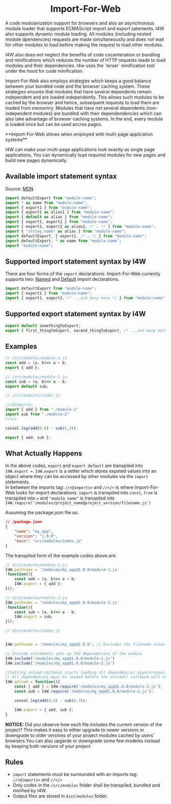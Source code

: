 <h1 align="center">Import-For-Web</h1>
<p>
A code modularization support for browsers and also an asynchronous module loader that supports ECMAScript import and export satements. I4W also supports dynamic module loading. All modules (including nested module dpendencies) requests are made simultaneouslly and does not wait for other modules to load before making the request to load other modules. 
</p>   
<p>
I4W also does not neglect the benefits of code cocantenation or bundling and minifications which reduces the number of HTTP requests made to load modules and their dependencies. I4w uses the `terser` minification tool under the hood for code minification.
</p>    
<p>
Import-For-Web also employs strategies which keeps a good balance between your bundled code and the browser caching system. These strategies ensures that modules that have several dependents remain independent and are loaded independently. This allows such modules to be cached by the browser and hence, subsequent requests to load them are loaded from memomry. Modules that have not several dependents (non-independent modules) are bundled with their dependendencies which can also take advantage of browser caching systems. In the end, every module is loaded once but can be used accros pages.
</p>    
**Import-For-Web shines when employed with multi-page application systems**    
<p>
I4W can make your multi-page applications look exactly as single page applications. You can dynamically load required modules for new pages and build new pages dynamically.
</p>

## Available import statement syntax
Source: [MDN](https://developer.mozilla.org/en-US/docs/Web/JavaScript/Reference/Statements/import)    
```js
import defaultExport from "module-name";
import * as name from "module-name";
import { export1 } from "module-name";
import { export1 as alias1 } from "module-name";
import { default as alias } from "module-name";
import { export1, export2 } from "module-name";
import { export1, export2 as alias2, /* … */ } from "module-name";
import { "string name" as alias } from "module-name";
import defaultExport, { export1, /* … */ } from "module-name";
import defaultExport, * as name from "module-name";
import "module-name";

```

## Supported import statement syntax by I4W
There are four forms of the `import` declarations. Import-For-Web currently supports two: [Named](https://developer.mozilla.org/en-US/docs/Web/JavaScript/Reference/Statements/import#named_import) and [Default](https://developer.mozilla.org/en-US/docs/Web/JavaScript/Reference/Statements/import#default_import) import declarations.    
```js
import defaultExport from "module-name";
import { export1 } from "module-name";
import { export1, export2, /* ...and many more */ } from "module-name";

```

## Supported export statement syntax by I4W
```js
export default somethingToExport;
export { first_thingToExport, second_thingToExport, /* ...and many more */ };

```

## Examples
```js
// /src/modules/module-1.js
const add = (a, b)=> a + b;
export { add };    

```    
```js
// /src/modules/module-2.js
const sub = (a, b)=> a - b;
export default sub;    

```    
```js
// /src/modules/index.js

//<@imports>
import { add } from "./module-1"
import sub from "./module-2"
//</>

consol.log(add(8,9) - sub(6,3));

export { add, sub };    

```    

## What Actually Happens
In the above codes, `export` and `export default` are transpiled into `I4W.export =`. `I4W.export` is a setter which stores expoted values into an object where they can be accessed by other modules via the `import` statements.    
In betwewn the imports tag: `//<@imports>` and `//</>` is where Import-For-Web looks for import declarations. `import` is transpiled into `const`, `from` is transpiled into `=` and `"module_name"` is transpiled into `I4W.require('/modules/project_name@project_version/filename.js')`    

Assuming the package.json file as:    
```json
// /package.json
{
    "name": "my_app",
    "version": "1.0.0",
    "main": "src/modules/index.js"
}    

```     

The transpiled form of the example codes above are:    

```js
// dist/modules/module-1.js
I4W.pathname = '/modules/my_app@1.0.0/module-1.js'
!function(){
    const add = (a, b)=> a + b;
    I4W.export = { add };  
}();  

``` 

```js
// dist/modules/module-2.js
I4W.pathname = '/modules/my_app@1.0.0/module-2.js'
!function(){
    const sub = (a, b)=> a - b;
    I4W.export = sub;  
}();  

```    
```js
// dist/modules/index.js


I4W.pathname = '/modules/my_app@1.0.0'; // Excludes the filename since this file is referenced as the main field in the package.json

// Include statements sets up the dependencies of the module
I4W.include('/modules/my_app@1.0.0/module-1.js')
I4W.include('/modules/my_app@1.0.0/module-2.js')

//Setting onload callback starts loading all dependencies asynchronously and in parrallel
// All dependencies must be loaded before the onload() callback will execute.
I4W.onload = function(){
    const { add } = I4W.require('/modules/my_app@1.0.0/module-1.js');
    const sub = I4W.require('/modules/my_app@1.0.0/module-2.js');

    consol.log(add(8,9) - sub(6,3));

    I4W.export = { add, sub }; 
}

```    

**NOTICE:** Did you observe how each file includes the current version of the project? This makes it easy to either upgrade to newer versions or downgrade to older versions of your project modules cached by users' browsers.You can also upgarde or downgrade some few modeles instead by keeping both versions of your project.     

## Rules
- `import` statements must be surrounded with an imports tag: `//<@imports>` and `//</>`    
- Only codes in the `/src/modules` folder shall be transpiled, bundled and minified by I4W.    
- Output files are stored in `dist/modules` folder.    
